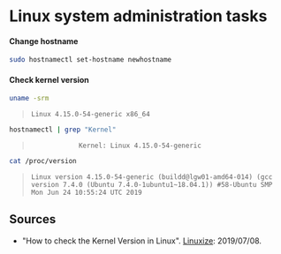 # Linux system administration tasks

#### Change hostname 
```bash
sudo hostnamectl set-hostname newhostname
```

#### Check kernel version
```bash
uname -srm
```

> ```
> Linux 4.15.0-54-generic x86_64
> ```

```bash
hostnamectl | grep "Kernel"
```
> ```
>             Kernel: Linux 4.15.0-54-generic
> ```

```bash
cat /proc/version
```
> ```
> Linux version 4.15.0-54-generic (buildd@lgw01-amd64-014) (gcc version 7.4.0 (Ubuntu 7.4.0-1ubuntu1~18.04.1)) #58-Ubuntu SMP Mon Jun 24 10:55:24 UTC 2019
> ```

## Sources
- "How to check the Kernel Version in Linux". [Linuxize](https://linuxize.com/post/how-to-check-the-kernel-version-in-linux/): 2019/07/08.